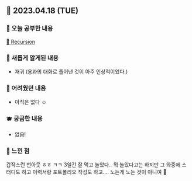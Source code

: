 ## 🍰 2023.04.18 (TUE)

### 🍑 오늘 공부한 내용

[🍋 Recursion](https://github.com/merryfraise/TIL/blob/main/Algorithm/Recursion.md)

### 🍓 새롭게 알게된 내용

-   재귀 (용과의 대화로 풀어낸 것이 아주 인상적이었다.)

### 🍒 어려웠던 내용

-   아직은 없다 ☺️

### 🫐 궁금한 내용

-   없음!

### 🐰 느낀 점

갑작스런 번아웃 ㅎㅎ ㅋㅋ 3일간 잘 먹고 놀았다.. 뭐 놀았다고는 하지만 그 와중에 스터디도 하고 이력서랑 포트폴리오 작성도 하고.... 노는게 노는 것이 아니여 🥲
